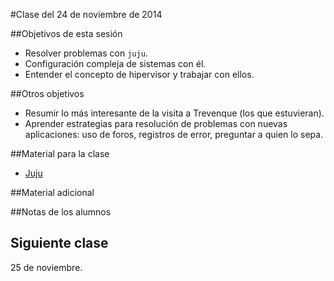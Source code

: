 #Clase del 24 de noviembre de 2014

##Objetivos de esta sesión

* Resolver problemas con `juju`.
* Configuración compleja de sistemas con él.
* Entender el concepto de hipervisor y trabajar con ellos.

##Otros objetivos

* Resumir lo más interesante de la visita a Trevenque (los que estuvieran).
* Aprender estrategias para resolución de problemas con nuevas aplicaciones: uso de foros, registros de error, preguntar a quien lo sepa.

##Material para la clase

* [Juju](http://jj.github.io/IV/documentos/temas/Contenedores#configurando-las-aplicaciones-en-un-tper)

##Material adicional


##Notas de los alumnos



## Siguiente clase

25 de noviembre.

